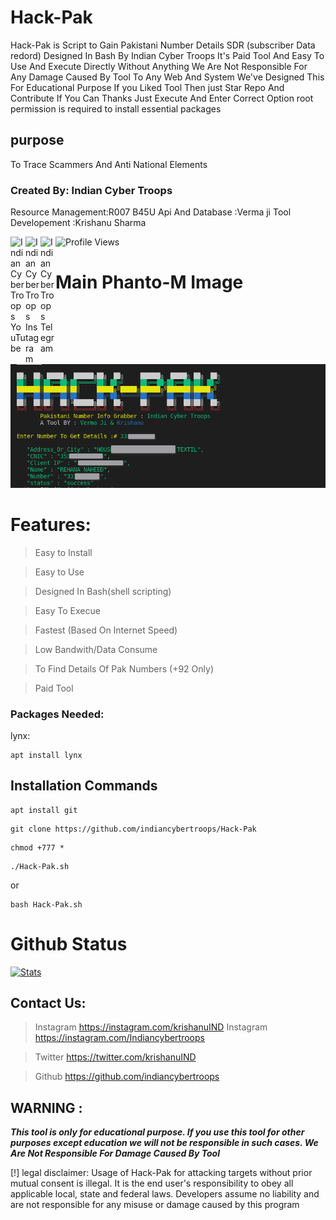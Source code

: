 # Hack-Pak
Hack-Pak is Script to Gain Pakistani Number Details SDR (subscriber Data redord) Designed In Bash By Indian Cyber Troops
It's Paid Tool And Easy To Use And Execute Directly Without Anything
We Are Not Responsible For Any Damage Caused By Tool To Any Web And System We've Designed This For Educational Purpose 
If you Liked Tool Then just Star Repo And Contribute If You Can Thanks 
Just Execute And Enter Correct Option 
root permission is required to install essential packages 
## purpose
To Trace Scammers And Anti National Elements 
### Created By: Indian Cyber Troops 
Resource Management:R007 B45U 
Api And Database   :Verma ji
Tool Developement  :Krishanu Sharma
<p>
 <a href="https://www.youtube.com/c/indiancybertroops">
    <img align="left" alt="Indian Cyber Troops YouTube" width="24px" src="https://cdn.jsdelivr.net/npm/simple-icons@3.2.0/icons/youtube.svg" />
  </a>
    <a href="https://instagram.com/indiancybertroops">
    <img align="left" alt="Indian Cyber Troops Instagram" width="24px" src="https://cdn.jsdelivr.net/npm/simple-icons@3.2.0/icons/instagram.svg" />
  </a>
     <a href="https://t.me/indiancybertroops">
    <img align="left" alt="Indian Cyber Troops Telegram" width="24px" src="https://cdn.jsdelivr.net/npm/simple-icons@3.2.0/icons/telegram.svg" />
  </a>

</p>
   
   ![Profile Views](https://hits.seeyoufarm.com/api/count/incr/badge.svg?url=https://github.com/indiancybertroopsy/&title=Profile%20Views)
# Main Phanto-M Image
![](hack-pak.png)
# Features:
>Easy to Install

>Easy to Use

>Designed In Bash(shell scripting)

>Easy To Execue

>Fastest (Based On Internet Speed)

>Low Bandwith/Data Consume

>To Find Details Of Pak Numbers (+92 Only)

> Paid Tool
### Packages Needed: 
lynx: 
``` 
apt install lynx
```
## Installation Commands

``` 
apt install git
```
``` 
git clone https://github.com/indiancybertroops/Hack-Pak
```
``` 
chmod +777 *
```
``` 
./Hack-Pak.sh
```
or 
``` 
bash Hack-Pak.sh
````
# Github Status
[![Stats](https://github-stats-alpha.vercel.app/api/?username=indiancybertroops&cc=fff&tc=DF7431&ic=DF7431 "Stats")](https://github.com/indiancybertroops "Stats")<br>

## Contact Us: 


>Instagram
https://instagram.com/krishanuIND
>Instagram
https://instagram.com/Indiancybertroops


>Twitter
https://twitter.com/krishanuIND


>Github
https://github.com/indiancybertroops

## WARNING : 
***This tool is only for educational purpose. If you use this tool for other purposes except education we will not be responsible in such cases. We Are Not Responsible For Damage Caused By Tool***

[!] legal disclaimer: Usage of Hack-Pak for attacking targets without prior mutual consent is illegal. It is the end user's responsibility to obey all applicable local, state and federal laws. Developers assume no liability and are not responsible for any misuse or damage caused by this program
